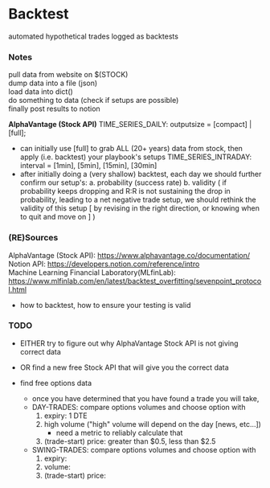 # Backtest
automated hypothetical trades logged as backtests


### Notes
pull data from website on $(STOCK) <br />
dump data into a file (json) <br />
load data into dict() <br />
do something to data (check if setups are possible) <br />
finally post results to notion <br />

**AlphaVantage (Stock API)**
TIME_SERIES_DAILY: outputsize = [compact] | [full];
- can initially use [full] to grab ALL (20+ years) data from stock, then apply (i.e. backtest) your playbook's setups
TIME_SERIES_INTRADAY: interval = [1min], [5min], [15min], [30min]
- after initially doing a (very shallow) backtest, each day we should further confirm our setup's: 
    a. probability (success rate)
    b. validity (
        if probability keeps dropping and R:R is not sustaining the drop in probability, leading to a net negative trade setup, we should rethink the validity of this setup [
            by revising in the right direction, or knowing when to quit and move on
        ]
    )


### (RE)Sources
AlphaVantage (Stock API): https://www.alphavantage.co/documentation/ <br />
Notion API: https://developers.notion.com/reference/intro <br />
Machine Learning Financial Laboratory(MLfinLab): https://www.mlfinlab.com/en/latest/backtest_overfitting/sevenpoint_protocol.html
- how to backtest, how to ensure your testing is valid

### TODO
- EITHER try to figure out why AlphaVantage Stock API is not giving correct data
- OR find a new free Stock API that will give you the correct data

- find free options data
    - once you have determined that you have found a trade you will take, 
    - DAY-TRADES: compare options volumes and choose option with
        1. expiry: 1 DTE
        2. high volume ("high" volume will depend on the day [news, etc...])
            - need a metric to reliably calculate that
        3. (trade-start) price: greater than $0.5, less than $2.5
    - SWING-TRADES: compare options volumes and choose option with 
        1. expiry: 
        2. volume:
        3. (trade-start) price: 
